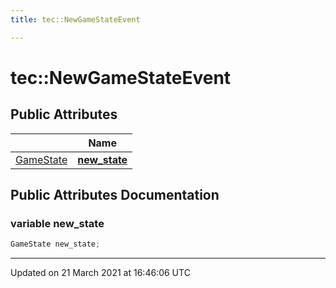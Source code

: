 ```yaml
---
title: tec::NewGameStateEvent

---
```


# tec::NewGameStateEvent



## Public Attributes

|                | Name           |
| -------------- | -------------- |
| [GameState](/engine/Classes/structtec_1_1_game_state/) | **[new_state](/engine/Classes/structtec_1_1_new_game_state_event/#variable-new_state)**  |

## Public Attributes Documentation

### variable new_state

```cpp
GameState new_state;
```


-------------------------------

Updated on 21 March 2021 at 16:46:06 UTC